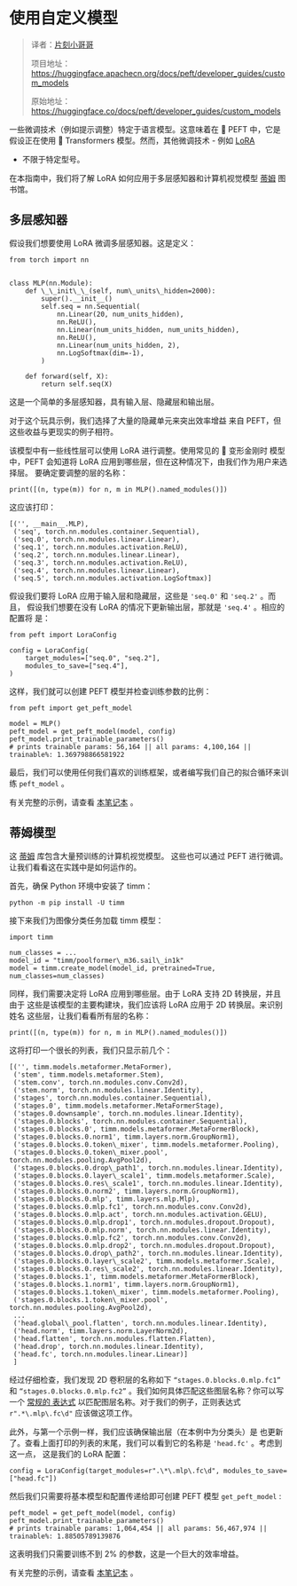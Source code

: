 # 使用自定义模型

> 译者：[片刻小哥哥](https://github.com/jiangzhonglian)
>
> 项目地址：<https://huggingface.apachecn.org/docs/peft/developer_guides/custom_models>
>
> 原始地址：<https://huggingface.co/docs/peft/developer_guides/custom_models>


一些微调技术（例如提示调整）特定于语言模型。这意味着在 🤗 PEFT 中，它是
假设正在使用 🤗 Transformers 模型。然而，其他微调技术 - 例如
 [LoRA](./conceptual_guides/lora)
 - 不限于特定型号。


在本指南中，我们将了解 LoRA 如何应用于多层感知器和计算机视觉模型
 [蒂姆](https://huggingface.co/docs/timm/index)
 图书馆。


## 多层感知器



假设我们想要使用 LoRA 微调多层感知器。这是定义：



```
from torch import nn


class MLP(nn.Module):
    def \_\_init\_\_(self, num\_units\_hidden=2000):
        super().__init__()
        self.seq = nn.Sequential(
            nn.Linear(20, num_units_hidden),
            nn.ReLU(),
            nn.Linear(num_units_hidden, num_units_hidden),
            nn.ReLU(),
            nn.Linear(num_units_hidden, 2),
            nn.LogSoftmax(dim=-1),
        )

    def forward(self, X):
        return self.seq(X)
```


这是一个简单的多层感知器，具有输入层、隐藏层和输出层。


对于这个玩具示例，我们选择了大量的隐藏单元来突出效率增益
来自 PEFT，但这些收益与更现实的例子相符。


该模型中有一些线性层可以使用 LoRA 进行调整。使用常见的 🤗 变形金刚时
模型中，PEFT 会知道将 LoRA 应用到哪些层，但在这种情况下，由我们作为用户来选择层。
要确定要调整的层的名称：



```
print([(n, type(m)) for n, m in MLP().named_modules()])
```


这应该打印：



```
[('', __main__.MLP),
 ('seq', torch.nn.modules.container.Sequential),
 ('seq.0', torch.nn.modules.linear.Linear),
 ('seq.1', torch.nn.modules.activation.ReLU),
 ('seq.2', torch.nn.modules.linear.Linear),
 ('seq.3', torch.nn.modules.activation.ReLU),
 ('seq.4', torch.nn.modules.linear.Linear),
 ('seq.5', torch.nn.modules.activation.LogSoftmax)]
```


假设我们要将 LoRA 应用于输入层和隐藏层，这些是
 `'seq.0'`
 和
 `'seq.2'`
 。而且，
假设我们想要在没有 LoRA 的情况下更新输出层，那就是
 `'seq.4'`
 。相应的配置将
是：



```
from peft import LoraConfig

config = LoraConfig(
    target_modules=["seq.0", "seq.2"],
    modules_to_save=["seq.4"],
)
```


这样，我们就可以创建 PEFT 模型并检查训练参数的比例：



```
from peft import get_peft_model

model = MLP()
peft_model = get_peft_model(model, config)
peft_model.print_trainable_parameters()
# prints trainable params: 56,164 || all params: 4,100,164 || trainable%: 1.369798866581922
```


最后，我们可以使用任何我们喜欢的训练框架，或者编写我们自己的拟合循环来训练
 `peft_model`
 。


有关完整的示例，请查看
 [本笔记本](https://github.com/huggingface/peft/blob/main/examples/multilayer_perceptron/multilayer_perceptron_lora.ipynb)
 。


## 蒂姆模型



这
 [蒂姆](https://huggingface.co/docs/timm/index)
 库包含大量预训练的计算机视觉模型。
这些也可以通过 PEFT 进行微调。让我们看看这在实践中是如何运作的。


首先，确保 Python 环境中安装了 timm：



```
python -m pip install -U timm
```


接下来我们为图像分类任务加载 timm 模型：



```
import timm

num_classes = ...
model_id = "timm/poolformer\_m36.sail\_in1k"
model = timm.create_model(model_id, pretrained=True, num_classes=num_classes)
```


同样，我们需要决定将 LoRA 应用到哪些层。由于 LoRA 支持 2D 转换层，并且由于
这些是该模型的主要构建块，我们应该将 LoRA 应用于 2D 转换层。来识别姓名
这些层，让我们看看所有层的名称：



```
print([(n, type(m)) for n, m in MLP().named_modules()])
```


这将打印一个很长的列表，我们只显示前几个：



```
[('', timm.models.metaformer.MetaFormer),
 ('stem', timm.models.metaformer.Stem),
 ('stem.conv', torch.nn.modules.conv.Conv2d),
 ('stem.norm', torch.nn.modules.linear.Identity),
 ('stages', torch.nn.modules.container.Sequential),
 ('stages.0', timm.models.metaformer.MetaFormerStage),
 ('stages.0.downsample', torch.nn.modules.linear.Identity),
 ('stages.0.blocks', torch.nn.modules.container.Sequential),
 ('stages.0.blocks.0', timm.models.metaformer.MetaFormerBlock),
 ('stages.0.blocks.0.norm1', timm.layers.norm.GroupNorm1),
 ('stages.0.blocks.0.token\_mixer', timm.models.metaformer.Pooling),
 ('stages.0.blocks.0.token\_mixer.pool', torch.nn.modules.pooling.AvgPool2d),
 ('stages.0.blocks.0.drop\_path1', torch.nn.modules.linear.Identity),
 ('stages.0.blocks.0.layer\_scale1', timm.models.metaformer.Scale),
 ('stages.0.blocks.0.res\_scale1', torch.nn.modules.linear.Identity),
 ('stages.0.blocks.0.norm2', timm.layers.norm.GroupNorm1),
 ('stages.0.blocks.0.mlp', timm.layers.mlp.Mlp),
 ('stages.0.blocks.0.mlp.fc1', torch.nn.modules.conv.Conv2d),
 ('stages.0.blocks.0.mlp.act', torch.nn.modules.activation.GELU),
 ('stages.0.blocks.0.mlp.drop1', torch.nn.modules.dropout.Dropout),
 ('stages.0.blocks.0.mlp.norm', torch.nn.modules.linear.Identity),
 ('stages.0.blocks.0.mlp.fc2', torch.nn.modules.conv.Conv2d),
 ('stages.0.blocks.0.mlp.drop2', torch.nn.modules.dropout.Dropout),
 ('stages.0.blocks.0.drop\_path2', torch.nn.modules.linear.Identity),
 ('stages.0.blocks.0.layer\_scale2', timm.models.metaformer.Scale),
 ('stages.0.blocks.0.res\_scale2', torch.nn.modules.linear.Identity),
 ('stages.0.blocks.1', timm.models.metaformer.MetaFormerBlock),
 ('stages.0.blocks.1.norm1', timm.layers.norm.GroupNorm1),
 ('stages.0.blocks.1.token\_mixer', timm.models.metaformer.Pooling),
 ('stages.0.blocks.1.token\_mixer.pool', torch.nn.modules.pooling.AvgPool2d),
 ...
 ('head.global\_pool.flatten', torch.nn.modules.linear.Identity),
 ('head.norm', timm.layers.norm.LayerNorm2d),
 ('head.flatten', torch.nn.modules.flatten.Flatten),
 ('head.drop', torch.nn.modules.linear.Identity),
 ('head.fc', torch.nn.modules.linear.Linear)]
 ]
```


经过仔细检查，我们发现 2D 卷积层的名称如下
 `“stages.0.blocks.0.mlp.fc1”`
 和
 `“stages.0.blocks.0.mlp.fc2”`
 。我们如何具体匹配这些图层名称？你可以写一个
 [常规的
表达式](https://docs.python.org/3/library/re.html)
 以匹配图层名称。对于我们的例子，正则表达式
 `r".*\.mlp\.fc\d"`
 应该做这项工作。


此外，与第一个示例一样，我们应该确保输出层（在本例中为分类头）是
也更新了。查看上面打印的列表的末尾，我们可以看到它的名称是
 `'head.fc'`
 。考虑到这一点，
这是我们的 LoRA 配置：



```
config = LoraConfig(target_modules=r".\*\.mlp\.fc\d", modules_to_save=["head.fc"])
```


然后我们只需要将基本模型和配置传递给即可创建 PEFT 模型
 `get_peft_model`
 :



```
peft_model = get_peft_model(model, config)
peft_model.print_trainable_parameters()
# prints trainable params: 1,064,454 || all params: 56,467,974 || trainable%: 1.88505789139876
```


这表明我们只需要训练不到 2% 的参数，这是一个巨大的效率增益。


有关完整的示例，请查看
 [本笔记本](https://github.com/huggingface/peft/blob/main/examples/image_classification/image_classification_timm_peft_lora.ipynb)
 。